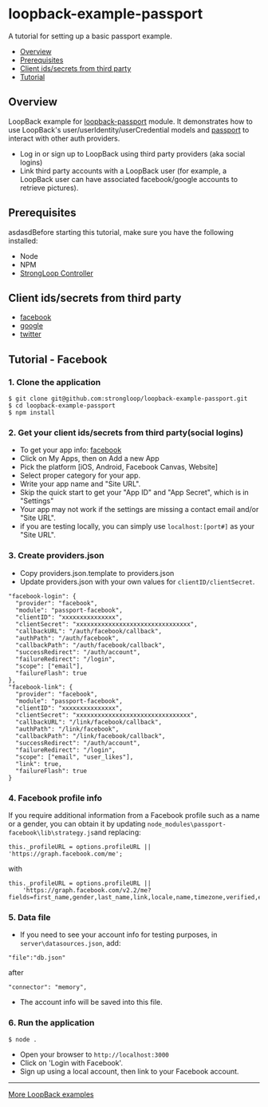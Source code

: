 # loopback-example-passport

A tutorial for setting up a basic passport example.

- [Overview](#overview)
- [Prerequisites](#prerequisites)
- [Client ids/secrets from third party](#client-idssecrets-from-third-party)
- [Tutorial](#tutorial---facebook)

## Overview

LoopBack example for [loopback-passport](https://github.com/strongloop/loopback-passport) module. It demonstrates how to use
LoopBack's user/userIdentity/userCredential models and [passport](http://passportjs.org) to interact with other auth providers.

- Log in or sign up to LoopBack using third party providers (aka social logins)
- Link third party accounts with a LoopBack user (for example, a LoopBack user can have associated facebook/google accounts to retrieve pictures).

## Prerequisites

asdasdBefore starting this tutorial, make sure you have the following installed:

- Node
- NPM
- [StrongLoop Controller](https://github.com/strongloop/strongloop)

## Client ids/secrets from third party

- [facebook](https://developers.facebook.com/apps)
- [google](https://console.developers.google.com/project)
- [twitter](https://apps.twitter.com/)


## Tutorial - Facebook

### 1. Clone the application

```
$ git clone git@github.com:strongloop/loopback-example-passport.git
$ cd loopback-example-passport
$ npm install
```

### 2. Get your client ids/secrets from third party(social logins)

- To get your app info: [facebook](https://developers.facebook.com/apps)
- Click on My Apps, then on Add a new App
- Pick the platform [iOS, Android, Facebook Canvas, Website]
- Select proper category for your app.
- Write your app name and "Site URL".
- Skip the quick start to get your "App ID" and "App Secret", which is in "Settings"
- Your app may not work if the settings are missing a contact email and/or "Site URL".
- if you are testing locally, you can simply use `localhost:[port#]` as your "Site URL".

### 3. Create providers.json

- Copy providers.json.template to providers.json
- Update providers.json with your own values for `clientID/clientSecret`.

```
"facebook-login": {
  "provider": "facebook",
  "module": "passport-facebook",
  "clientID": "xxxxxxxxxxxxxxx",
  "clientSecret": "xxxxxxxxxxxxxxxxxxxxxxxxxxxxxxxx",
  "callbackURL": "/auth/facebook/callback",
  "authPath": "/auth/facebook",
  "callbackPath": "/auth/facebook/callback",
  "successRedirect": "/auth/account",
  "failureRedirect": "/login",
  "scope": ["email"],
  "failureFlash": true
},
"facebook-link": {
  "provider": "facebook",
  "module": "passport-facebook",
  "clientID": "xxxxxxxxxxxxxxx",
  "clientSecret": "xxxxxxxxxxxxxxxxxxxxxxxxxxxxxxxx",
  "callbackURL": "/link/facebook/callback",
  "authPath": "/link/facebook",
  "callbackPath": "/link/facebook/callback",
  "successRedirect": "/auth/account",
  "failureRedirect": "/login",
  "scope": ["email", "user_likes"],
  "link": true,
  "failureFlash": true
}
```
### 4. Facebook profile info

If you require additional information from a Facebook profile such as a name or a gender, you can obtain it by updating `node_modules\passport-facebook\lib\strategy.js`and replacing:

```
this._profileURL = options.profileURL || 'https://graph.facebook.com/me';
```

with

```
this._profileURL = options.profileURL ||
    'https://graph.facebook.com/v2.2/me?fields=first_name,gender,last_name,link,locale,name,timezone,verified,email,updated_time';
```

### 5. Data file

- If you need to see your account info for testing purposes, in `server\datasources.json`, add:

```
"file":"db.json"
```

after

```
"connector": "memory",
```

- The account info will be saved into this file.

### 6. Run the application

```
$ node .
```

- Open your browser to `http://localhost:3000`
- Click on 'Login with Facebook'.
- Sign up using a local account, then link to your Facebook account.

---

[More LoopBack examples](https://github.com/strongloop/loopback-example)
